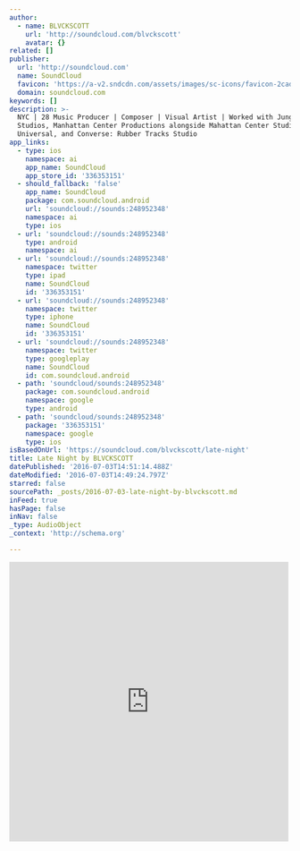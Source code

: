 ```yaml
---
author:
  - name: BLVCKSCOTT
    url: 'http://soundcloud.com/blvckscott'
    avatar: {}
related: []
publisher:
  url: 'http://soundcloud.com'
  name: SoundCloud
  favicon: 'https://a-v2.sndcdn.com/assets/images/sc-icons/favicon-2cadd14b.ico'
  domain: soundcloud.com
keywords: []
description: >-
  NYC | 28 Music Producer | Composer | Visual Artist | Worked with Jungle City
  Studios, Manhattan Center Productions alongside Mahattan Center Studios,
  Universal, and Converse: Rubber Tracks Studio
app_links:
  - type: ios
    namespace: ai
    app_name: SoundCloud
    app_store_id: '336353151'
  - should_fallback: 'false'
    app_name: SoundCloud
    package: com.soundcloud.android
    url: 'soundcloud://sounds:248952348'
    namespace: ai
    type: ios
  - url: 'soundcloud://sounds:248952348'
    type: android
    namespace: ai
  - url: 'soundcloud://sounds:248952348'
    namespace: twitter
    type: ipad
    name: SoundCloud
    id: '336353151'
  - url: 'soundcloud://sounds:248952348'
    namespace: twitter
    type: iphone
    name: SoundCloud
    id: '336353151'
  - url: 'soundcloud://sounds:248952348'
    namespace: twitter
    type: googleplay
    name: SoundCloud
    id: com.soundcloud.android
  - path: 'soundcloud/sounds:248952348'
    package: com.soundcloud.android
    namespace: google
    type: android
  - path: 'soundcloud/sounds:248952348'
    package: '336353151'
    namespace: google
    type: ios
isBasedOnUrl: 'https://soundcloud.com/blvckscott/late-night'
title: Late Night by BLVCKSCOTT
datePublished: '2016-07-03T14:51:14.488Z'
dateModified: '2016-07-03T14:49:24.797Z'
starred: false
sourcePath: _posts/2016-07-03-late-night-by-blvckscott.md
inFeed: true
hasPage: false
inNav: false
_type: AudioObject
_context: 'http://schema.org'

---
```

<iframe src="https://cdn.embedly.com/widgets/media.html?src=https%3A%2F%2Fw.soundcloud.com%2Fplayer%2F%3Fvisual%3Dtrue%26url%3Dhttp%253A%252F%252Fapi.soundcloud.com%252Ftracks%252F248952348%26show_artwork%3Dtrue&amp;url=https%3A%2F%2Fsoundcloud.com%2Fblvckscott%2Flate-night&amp;image=http%3A%2F%2Fi1.sndcdn.com%2Fartworks-000148661644-za4v2v-t500x500.jpg&amp;key=b7d04c9b404c499eba89ee7072e1c4f7&amp;type=text%2Fhtml&amp;schema=soundcloud" width="500" height="500" scrolling="no" frameborder="0" allowfullscreen="" style=""></iframe>